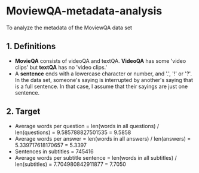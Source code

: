 # MoviewQA-metadata-analysis
To analyze the metadata of the MoviewQA data set

## 1. Definitions
* __MovieQA__ consists of videoQA and textQA. __VideoQA__ has some 'video clips' but __textQA__ has no 'video clips.'
* A __sentence__ ends with a lowercase character or number, and '.', '!' or '?'. In the data set, someone's saying is interrupted by another's saying that is a full sentence. In that case, I assume that their sayings are just one sentence. 

## 2. Target

* Average words per question = len(words in all questions) / len(questions) = 9.585788827501535 = 9.5858
* Average words per answer = len(words in all answers) / len(answers) =  5.339717618170657 = 5.3397
* Sentences in subtitles = 745416
* Average words per subtitle sentence = len(words in all subtitles) / len(subtitles) = 7.704980842911877 = 7.7050